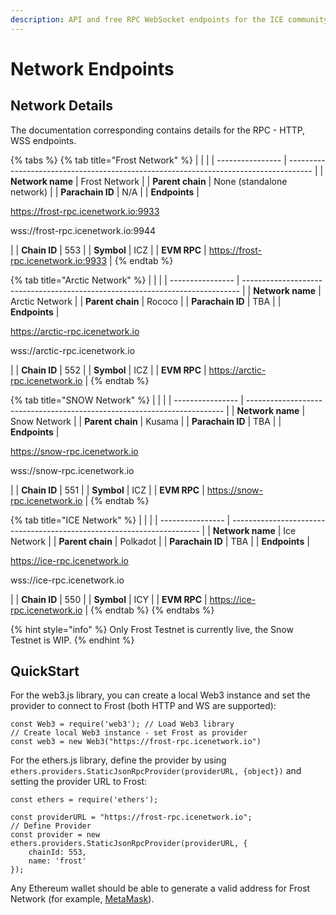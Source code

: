 ```yaml
---
description: API and free RPC WebSocket endpoints for the ICE community
---
```


# Network Endpoints

## Network Details

The documentation corresponding contains details for the RPC - HTTP, WSS endpoints.&#x20;

{% tabs %}
{% tab title="Frost Network" %}
|                  |                                                                                      |
| ---------------- | ------------------------------------------------------------------------------------ |
| **Network name** | Frost Network                                                                        |
| **Parent chain** | None (standalone network)                                                            |
| **Parachain ID** | N/A                                                                                  |
| **Endpoints**    | <p>https://frost-rpc.icenetwork.io:9933</p><p>wss://frost-rpc.icenetwork.io:9944</p> |
| **Chain ID**     | 553                                                                                  |
| **Symbol**       | ICZ                                                                                  |
| **EVM RPC**      | https://frost-rpc.icenetwork.io:9933                                                 |
{% endtab %}

{% tab title="Arctic Network" %}
|                  |                                                                               |
| ---------------- | ----------------------------------------------------------------------------- |
| **Network name** | Arctic Network                                                                |
| **Parent chain** | Rococo                                                                        |
| **Parachain ID** | TBA                                                                           |
| **Endpoints**    | <p>https://arctic-rpc.icenetwork.io</p><p>wss://arctic-rpc.icenetwork.io </p> |
| **Chain ID**     | 552                                                                           |
| **Symbol**       | ICZ                                                                           |
| **EVM RPC**      | https://arctic-rpc.icenetwork.io                                              |
{% endtab %}

{% tab title="SNOW Network" %}
|                  |                                                                          |
| ---------------- | ------------------------------------------------------------------------ |
| **Network name** | Snow Network                                                             |
| **Parent chain** | Kusama                                                                   |
| **Parachain ID** | TBA                                                                      |
| **Endpoints**    | <p>https://snow-rpc.icenetwork.io</p><p>wss://snow-rpc.icenetwork.io</p> |
| **Chain ID**     | 551                                                                      |
| **Symbol**       | ICZ                                                                      |
| **EVM RPC**      | https://snow-rpc.icenetwork.io                                           |
{% endtab %}

{% tab title="ICE Network" %}
|                  |                                                                        |
| ---------------- | ---------------------------------------------------------------------- |
| **Network name** | Ice Network                                                            |
| **Parent chain** | Polkadot                                                               |
| **Parachain ID** | TBA                                                                    |
| **Endpoints**    | <p>https://ice-rpc.icenetwork.io</p><p>wss://ice-rpc.icenetwork.io</p> |
| **Chain ID**     | 550                                                                    |
| **Symbol**       | ICY                                                                    |
| **EVM RPC**      | https://ice-rpc.icenetwork.io                                          |
{% endtab %}
{% endtabs %}

{% hint style="info" %}
Only Frost Testnet is currently live, the Snow Testnet is WIP.
{% endhint %}

## QuickStart

For the web3.js library, you can create a local Web3 instance and set the provider to connect to Frost (both HTTP and WS are supported):

```
const Web3 = require('web3'); // Load Web3 library
// Create local Web3 instance - set Frost as provider
const web3 = new Web3("https://frost-rpc.icenetwork.io")
```

For the ethers.js library, define the provider by using `ethers.providers.StaticJsonRpcProvider(providerURL, {object})` and setting the provider URL to Frost:

```
const ethers = require('ethers');

const providerURL = "https://frost-rpc.icenetwork.io";
// Define Provider
const provider = new ethers.providers.StaticJsonRpcProvider(providerURL, {
    chainId: 553,
    name: 'frost'
});
```

Any Ethereum wallet should be able to generate a valid address for Frost Network (for example, [MetaMask](https://metamask.io)).
